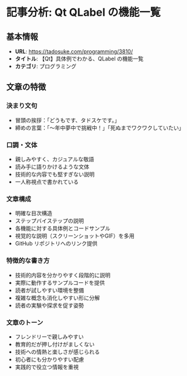 # 記事分析: Qt QLabel の機能一覧

## 基本情報
- **URL**: https://tadosuke.com/programming/3810/
- **タイトル**: 【Qt】具体例でわかる、QLabel の機能一覧
- **カテゴリ**: プログラミング

## 文章の特徴

### 決まり文句
- 冒頭の挨拶：「どうもです、タドスケです。」
- 締めの言葉：「〜年中夢中で挑戦中！」「死ぬまでワクワクしていたい」

### 口調・文体
- 親しみやすく、カジュアルな敬語
- 読み手に語りかけるような文体
- 技術的な内容でも堅すぎない説明
- 一人称視点で書かれている

### 文章構成
- 明確な目次構造
- ステップバイステップの説明
- 各機能に対する具体例とコードサンプル
- 視覚的な説明（スクリーンショットやGIF）を多用
- GitHub リポジトリへのリンク提供

### 特徴的な書き方
- 技術的内容を分かりやすく段階的に説明
- 実際に動作するサンプルコードを提供
- 読者が試しやすい環境を整備
- 複雑な概念も消化しやすい形に分解
- 読者の実験や探求を促す姿勢

### 文章のトーン
- フレンドリーで親しみやすい
- 教育的だが押し付けがましくない
- 技術への情熱と楽しさが感じられる
- 初心者にも分かりやすい配慮
- 実践的で役立つ情報を重視